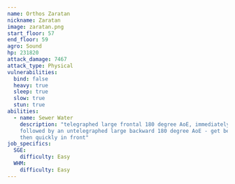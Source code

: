 ```yaml
---
name: Orthos Zaratan
nickname: Zaratan
image: zaratan.png
start_floor: 57
end_floor: 59
agro: Sound
hp: 231820
attack_damage: 7467
attack_type: Physical
vulnerabilities:
  bind: false
  heavy: true
  sleep: true
  slow: true
  stun: true
abilities:
  - name: Sewer Water
    description: "telegraphed large frontal 180 degree AoE, immediately
    followed by an untelegraphed large backward 180 degree AoE - get behind,
    then quickly in front"
job_specifics:
  SGE:
    difficulty: Easy
  WHM:
    difficulty: Easy
---
```

